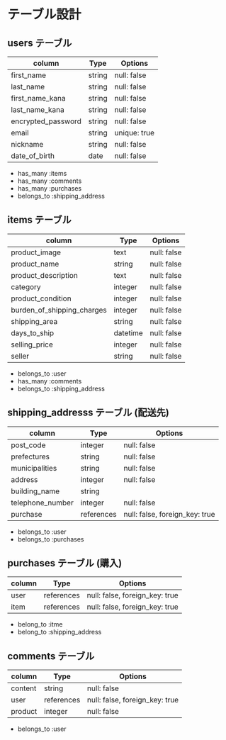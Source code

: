 # テーブル設計

## users テーブル　

| column              | Type     | Options      |
| --------------------|----------|--------------|
| first_name          | string   | null: false  | 
| last_name           | string   | null: false  | 
| first_name_kana     | string   | null: false  |
| last_name_kana      | string   | null: false  |
| encrypted_password  | string   | null: false  |
| email               | string   | unique: true |
| nickname            | string   | null: false  |
| date_of_birth       | date     | null: false  |

- has_many :items
- has_many :comments
- has_many :purchases
- belongs_to :shipping_address

## items テーブル

| column                      | Type     | Options     |
| ----------------------------|----------|-------------|
| product_image               | text     | null: false | 
| product_name                | string   | null: false |
| product_description         | text     | null: false |
| category                    | integer  | null: false |
| product_condition           | integer  | null: false |
| burden_of_shipping_charges  | integer  | null: false |
| shipping_area               | string   | null: false |
| days_to_ship                | datetime | null: false |
| selling_price               | integer  | null: false |
| seller                      | string   | null: false |

- belongs_to :user
- has_many :comments
- belongs_to :shipping_address


## shipping_addresss テーブル    (配送先)

| column             | Type       | Options                        |
| -------------------|------------|--------------------------------|
| post_code          | integer    | null: false                    | 
| prefectures        | string     | null: false                    |
| municipalities     | string     | null: false                    |
| address            | integer    | null: false                    |
| building_name      | string     |                                |
| telephone_number   | integer    | null: false                    |
| purchase           | references | null: false, foreign_key: true |


- belongs_to :user
- belongs_to :purchases


##  purchases テーブル      (購入)

| column | Type       | Options                        |
| -------|------------|--------------------------------|
| user   |references  | null: false, foreign_key: true | 
| item   |references  | null: false, foreign_key: true |

- belong_to :itme
- belong_to :shipping_address

## comments テーブル　

| column      | Type        | Options                        |
|-------------|-------------|--------------------------------|
| content     | string      | null: false                    |
| user        | references  | null: false, foreign_key: true |
| product     | integer     | null: false                    |

- belongs_to :user